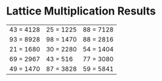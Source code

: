 # Lattice Multiplication Results

|   |   |   |
|---|---|---|
| 43 = 4128 | 25 = 1225 | 88 = 7128 |
| 93 = 8928 | 98 = 1470 | 88 = 2816 |
| 21 = 1680 | 30 = 2280 | 54 = 1404 |
| 69 = 2967 | 43 = 516 | 77 = 3080 |
| 49 = 1470 | 87 = 3828 | 59 = 5841 |
